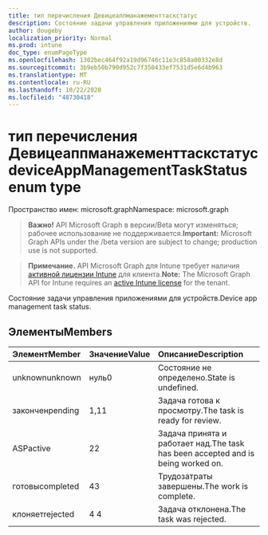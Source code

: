 ```yaml
---
title: тип перечисления Девицеаппманажементтаскстатус
description: Состояние задачи управления приложениями для устройств.
author: dougeby
localization_priority: Normal
ms.prod: intune
doc_type: enumPageType
ms.openlocfilehash: 1302bec464f92a19d96746c11e3c858a00332e8d
ms.sourcegitcommit: 3b9eb50b790d952c7f350433ef7531d5e6d4b963
ms.translationtype: MT
ms.contentlocale: ru-RU
ms.lasthandoff: 10/22/2020
ms.locfileid: "48730418"
---
```

# <a name="deviceappmanagementtaskstatus-enum-type"></a><span data-ttu-id="df6dd-103">тип перечисления Девицеаппманажементтаскстатус</span><span class="sxs-lookup"><span data-stu-id="df6dd-103">deviceAppManagementTaskStatus enum type</span></span>

<span data-ttu-id="df6dd-104">Пространство имен: microsoft.graph</span><span class="sxs-lookup"><span data-stu-id="df6dd-104">Namespace: microsoft.graph</span></span>

> <span data-ttu-id="df6dd-105">**Важно!** API Microsoft Graph в версии/Beta могут изменяться; рабочее использование не поддерживается.</span><span class="sxs-lookup"><span data-stu-id="df6dd-105">**Important:** Microsoft Graph APIs under the /beta version are subject to change; production use is not supported.</span></span>

> <span data-ttu-id="df6dd-106">**Примечание.** API Microsoft Graph для Intune требует наличия [активной лицензии Intune](https://go.microsoft.com/fwlink/?linkid=839381) для клиента.</span><span class="sxs-lookup"><span data-stu-id="df6dd-106">**Note:** The Microsoft Graph API for Intune requires an [active Intune license](https://go.microsoft.com/fwlink/?linkid=839381) for the tenant.</span></span>

<span data-ttu-id="df6dd-107">Состояние задачи управления приложениями для устройств.</span><span class="sxs-lookup"><span data-stu-id="df6dd-107">Device app management task status.</span></span>

## <a name="members"></a><span data-ttu-id="df6dd-108">Элементы</span><span class="sxs-lookup"><span data-stu-id="df6dd-108">Members</span></span>
|<span data-ttu-id="df6dd-109">Элемент</span><span class="sxs-lookup"><span data-stu-id="df6dd-109">Member</span></span>|<span data-ttu-id="df6dd-110">Значение</span><span class="sxs-lookup"><span data-stu-id="df6dd-110">Value</span></span>|<span data-ttu-id="df6dd-111">Описание</span><span class="sxs-lookup"><span data-stu-id="df6dd-111">Description</span></span>|
|:---|:---|:---|
|<span data-ttu-id="df6dd-112">unknown</span><span class="sxs-lookup"><span data-stu-id="df6dd-112">unknown</span></span>|<span data-ttu-id="df6dd-113">нуль</span><span class="sxs-lookup"><span data-stu-id="df6dd-113">0</span></span>|<span data-ttu-id="df6dd-114">Состояние не определено.</span><span class="sxs-lookup"><span data-stu-id="df6dd-114">State is undefined.</span></span>|
|<span data-ttu-id="df6dd-115">закончен</span><span class="sxs-lookup"><span data-stu-id="df6dd-115">pending</span></span>|<span data-ttu-id="df6dd-116">1,1</span><span class="sxs-lookup"><span data-stu-id="df6dd-116">1</span></span>|<span data-ttu-id="df6dd-117">Задача готова к просмотру.</span><span class="sxs-lookup"><span data-stu-id="df6dd-117">The task is ready for review.</span></span>|
|<span data-ttu-id="df6dd-118">ASP</span><span class="sxs-lookup"><span data-stu-id="df6dd-118">active</span></span>|<span data-ttu-id="df6dd-119">2</span><span class="sxs-lookup"><span data-stu-id="df6dd-119">2</span></span>|<span data-ttu-id="df6dd-120">Задача принята и работает над.</span><span class="sxs-lookup"><span data-stu-id="df6dd-120">The task has been accepted and is being worked on.</span></span>|
|<span data-ttu-id="df6dd-121">готовы</span><span class="sxs-lookup"><span data-stu-id="df6dd-121">completed</span></span>|<span data-ttu-id="df6dd-122">4</span><span class="sxs-lookup"><span data-stu-id="df6dd-122">3</span></span>|<span data-ttu-id="df6dd-123">Трудозатраты завершены.</span><span class="sxs-lookup"><span data-stu-id="df6dd-123">The work is complete.</span></span>|
|<span data-ttu-id="df6dd-124">клоняет</span><span class="sxs-lookup"><span data-stu-id="df6dd-124">rejected</span></span>|<span data-ttu-id="df6dd-125">4 </span><span class="sxs-lookup"><span data-stu-id="df6dd-125">4</span></span>|<span data-ttu-id="df6dd-126">Задача отклонена.</span><span class="sxs-lookup"><span data-stu-id="df6dd-126">The task was rejected.</span></span>|





